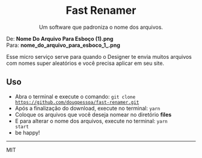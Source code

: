 <h1 align="center">Fast Renamer</h1>

<p align="center">
  Um software que padroniza o nome dos arquivos.
</p>

<p>
  De: <strong>Nome Do Arquivo Para Esboço (1).png</strong> <br/>
  Para: <strong>nome_do_arquivo_para_esboco_1_.png</strong>
</p>

<p>
  Esse micro serviço serve para quando o Designer te envia muitos arquivos 
  com nomes super aleatórios e você precisa aplicar em seu site.
</p>

<h2>Uso</h2>

- Abra o terminal e execute o comando: <code>git clone  https://github.com/dougpessoa/fast-renamer.git</code>
- Após a finalização do download, execute no terminal: <code>yarn</code>
- Coloque os arquivos que você deseja nomear no diretório <strong>files</strong>
- E para alterar o nome dos arquivos, execute no terminal: <code>yarn start</code>
- be happy!

<hr>
MIT